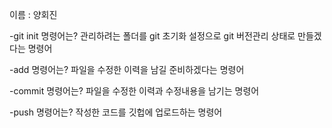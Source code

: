 이름 : 양회진

-git init 명령어는?
관리하려는 폴더를 git 초기화 설정으로 git 버전관리 상태로 만들겠다는 명령어

-add 명령어는?
파일을 수정한 이력을 남길 준비하겠다는 명령어

-commit 명령어는?
파일을 수정한 이력과 수정내용을 남기는 명령어

-push 명령어는?
작성한 코드를 깃헙에 업로드하는 명령어
